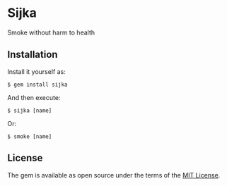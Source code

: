 # Sijka

Smoke without harm to health

## Installation

Install it yourself as:

    $ gem install sijka

And then execute:

    $ sijka [name]

Or:

    $ smoke [name]

## License

The gem is available as open source under the terms of the [MIT License](http://opensource.org/licenses/MIT).
